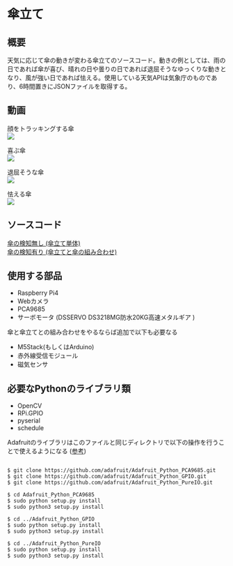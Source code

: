 # 傘立て

## 概要
天気に応じて傘の動きが変わる傘立てのソースコード。動きの例としては、雨の日であれば傘が喜び、晴れの日や曇りの日であれば退屈そうなゆっくりな動きとなり、風が強い日であれば怯える。使用している天気APIは気象庁のものであり、6時間置きにJSONファイルを取得する。

## 動画
顔をトラッキングする傘  
[![](https://img.youtube.com/vi/lEQB60Cla1I/0.jpg)](https://www.youtube.com/watch?v=lEQB60Cla1I)

喜ぶ傘  
[![](https://img.youtube.com/vi/JFexx1po1zk/0.jpg)](https://www.youtube.com/watch?v=JFexx1po1zk)


退屈そうな傘  
[![](https://img.youtube.com/vi/GdHj_rmhKHA/0.jpg)](https://www.youtube.com/watch?v=GdHj_rmhKHA)

怯える傘  
[![](https://img.youtube.com/vi/aG2PZIulmO8/0.jpg)](https://www.youtube.com/watch?v=aG2PZIulmO8)

## ソースコード
[傘の検知無し (傘立て単体)](kasatate_1.py)  
[傘の検知有り (傘立てと傘の組み合わせ)](kasatate_2.py)  
## 使用する部品
* Raspberry Pi4
* Webカメラ
* PCA9685
* サーボモータ (DSSERVO DS3218MG防水20KG高速メタルギア )

傘と傘立てとの組み合わせをやるならば追加で以下も必要なる
* M5Stack(もしくはArduino)
* 赤外線受信モジュール
* 磁気センサ

## 必要なPythonのライブラリ類
* OpenCV
* RPi.GPIO
* pyserial
* schedule

Adafruitのライブラリはこのファイルと同じディレクトリで以下の操作を行うことで使えるようになる ([参考](https://nyabot.hatenablog.com/entry/2019/04/24/223040))
```

$ git clone https://github.com/adafruit/Adafruit_Python_PCA9685.git
$ git clone https://github.com/adafruit/Adafruit_Python_GPIO.git
$ git clone https://github.com/adafruit/Adafruit_Python_PureIO.git

$ cd Adafruit_Python_PCA9685
$ sudo python setup.py install
$ sudo python3 setup.py install

$ cd ../Adafruit_Python_GPIO
$ sudo python setup.py install
$ sudo python3 setup.py install

$ cd ../Adafruit_Python_PureIO
$ sudo python setup.py install
$ sudo python3 setup.py install
```

<!-- ## ディレクトリExpsについて
[Exps](Exps/)にはそれぞれのコードを単体で検証するために試験的に書いたコードがまとまっている -->